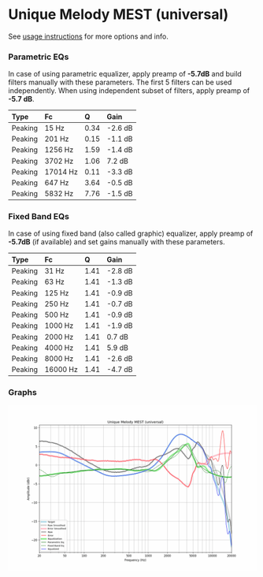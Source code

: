 # Unique Melody MEST (universal)
See [usage instructions](https://github.com/jaakkopasanen/AutoEq#usage) for more options and info.

### Parametric EQs
In case of using parametric equalizer, apply preamp of **-5.7dB** and build filters manually
with these parameters. The first 5 filters can be used independently.
When using independent subset of filters, apply preamp of **-5.7 dB**.

| Type    | Fc       |    Q | Gain    |
|:--------|:---------|:-----|:--------|
| Peaking | 15 Hz    | 0.34 | -2.6 dB |
| Peaking | 201 Hz   | 0.15 | -1.1 dB |
| Peaking | 1256 Hz  | 1.59 | -1.4 dB |
| Peaking | 3702 Hz  | 1.06 | 7.2 dB  |
| Peaking | 17014 Hz | 0.11 | -3.3 dB |
| Peaking | 647 Hz   | 3.64 | -0.5 dB |
| Peaking | 5832 Hz  | 7.76 | -1.5 dB |

### Fixed Band EQs
In case of using fixed band (also called graphic) equalizer, apply preamp of **-5.7dB**
(if available) and set gains manually with these parameters.

| Type    | Fc       |    Q | Gain    |
|:--------|:---------|:-----|:--------|
| Peaking | 31 Hz    | 1.41 | -2.8 dB |
| Peaking | 63 Hz    | 1.41 | -1.3 dB |
| Peaking | 125 Hz   | 1.41 | -0.9 dB |
| Peaking | 250 Hz   | 1.41 | -0.7 dB |
| Peaking | 500 Hz   | 1.41 | -0.9 dB |
| Peaking | 1000 Hz  | 1.41 | -1.9 dB |
| Peaking | 2000 Hz  | 1.41 | 0.7 dB  |
| Peaking | 4000 Hz  | 1.41 | 5.9 dB  |
| Peaking | 8000 Hz  | 1.41 | -2.6 dB |
| Peaking | 16000 Hz | 1.41 | -4.7 dB |

### Graphs
![](./Unique%20Melody%20MEST%20(universal).png)